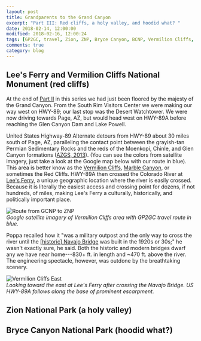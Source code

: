 ```yaml
---
layout: post
title: Grandparents to the Grand Canyon
excerpt: "Part III: Red cliffs, a holy valley, and hoodid what? "
date: 2018-02-14, 12:00:00
modified: 2018-02-16, 12:00:24
tags: [GP2GC, travel, Zion, ZNP, Bryce Canyon, BCNP, Vermilion Cliffs, VCNM]
comments: true
category: blog
---
```


## Lee's Ferry and Vermilion Cliffs National Monument (red cliffs)

At the end of [Part II](https://aldridgecaleb.github.io/blog/GP2GC-II/) in this series we had just been floored by the majesty of the Grand Canyon. From the South Rim Visitors Center we were making our way west on HWY-89; our last stop was the Desert Watchtower. We were now driving towards Page, AZ, but would head west on HWY-89A before reaching the Glen Canyon Dam and Lake Powell.

United States Highway-89 Alternate detours from HWY-89 about 30 miles south of Page, AZ, paralleling the contact point between the grayish-tan Permian Sedimentary Rocks and the reds of the Moenkopi, Chinle, and Glen Canyon formations ([AZGS, 2013](http://data.azgs.az.gov/geologic-map-of-arizona/)). (You can see the colors from satellite imagery, just take a look at the Google map below with our route in blue). This area is better know as the [Vermilion Cliffs](https://www.blm.gov/visit/vermilion-cliffs), [Marble Canyon](http://www.americansouthwest.net/arizona/vermilion_cliffs/national_monument.html), or sometimes the Red Cliffs. HWY-89A then crossed the Colorado River at [Lee's Ferry](https://en.wikipedia.org/wiki/Lee%27s_Ferry), a unique geographic location where the river is easily crossed. Because it is literally the easiest access and crossing point for dozens, if not hundreds, of miles, making Lee's Ferry a culturally, historically, and politically important place.

![Route from GCNP to ZNP](https://farm5.staticflickr.com/4759/40403487121_09788c6978_b.jpg)  
*Google satellite imagery of Vermilion Cliffs area with GP2GC travel route in blue.*

Poppa recalled how it "was a military outpost and the only way to cross the river until the [[historic] Navajo Bridge](https://www.nps.gov/glca/learn/historyculture/navajobridge.htm) was built in the 1920s or 30s;" he wasn't exactly sure, he said. Both the historic and modern bridges dwarf any we have near home---830+ ft. in length and ~470 ft. above the river. The engineering spectacle, however, was outdone by the breathtaking scenery.

![Vermilion Cliffs East](https://farm5.staticflickr.com/4720/26491288438_c741180429_b.jpg)  
*Looking toward the east at Lee's Ferry after crossing the Navajo Bridge. US HWY-89A follows along the base of prominent escarpment.*


## Zion National Park (a holy valley)


## Bryce Canyon National Park (hoodid what?)
